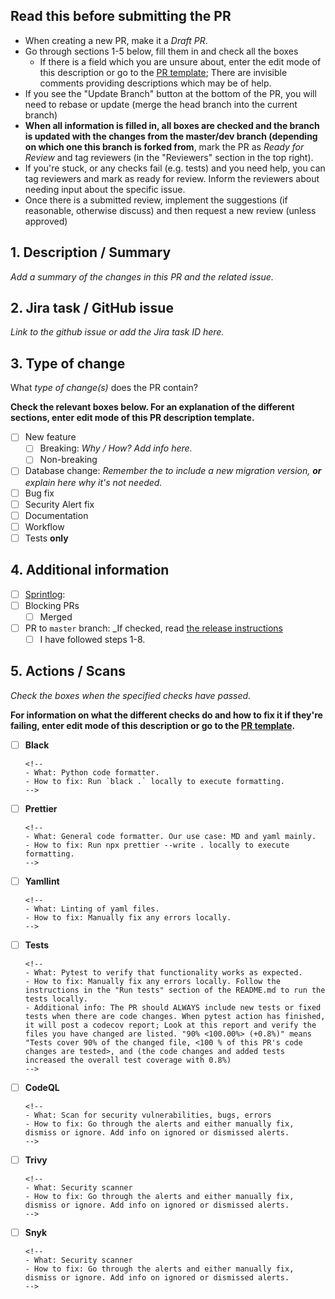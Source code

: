 ## Read this before submitting the PR

- When creating a new PR, make it a _Draft PR_.
- Go through sections 1-5 below, fill them in and check all the boxes
  - If there is a field which you are unsure about, enter the edit mode of this description or go to the [PR template](../.github/pull_request_template.md); There are invisible comments providing descriptions which may be of help.
- If you see the "Update Branch" button at the bottom of the PR, you will need to rebase or update (merge the head branch into the current branch)
- **When all information is filled in, all boxes are checked and the branch is updated with the changes from the master/dev branch (depending on which one this branch is forked from**, mark the PR as _Ready for Review_ and tag reviewers (in the "Reviewers" section in the top right).
- If you're stuck, or any checks fail (e.g. tests) and you need help, you can tag reviewers and mark as ready for review. Inform the reviewers about needing input about the specific issue.
- Once there is a submitted review, implement the suggestions (if reasonable, otherwise discuss) and then request a new review (unless approved)

## 1. Description / Summary

_Add a summary of the changes in this PR and the related issue._

## 2. Jira task / GitHub issue

_Link to the github issue or add the Jira task ID here._

## 3. Type of change

What _type of change(s)_ does the PR contain?

**Check the relevant boxes below. For an explanation of the different sections, enter edit mode of this PR description template.**

- [ ] New feature
  - [ ] Breaking: _Why / How? Add info here._ <!-- Should be checked if the changes in this PR will cause existing functionality to not work as expected. E.g. with the master branch of the `dds_cli` -->
  - [ ] Non-breaking <!-- Should be checked if the changes will not cause existing functionality to fail. "Non-breaking" is just an addition of a new feature. -->
- [ ] Database change: _Remember the to include a new migration version, **or** explain here why it's not needed._ <!-- Should be checked when you've changed something in `models.py`. For a guide on how to add the a new migration version, look at the "Database changes" section in the README.md. -->
- [ ] Bug fix <!-- Should be checked when a bug is fixed in existing functionality. If the bug fix also is a breaking change (see above), add info about that beside this check box. -->
- [ ] Security Alert fix <!-- Should be checked if the PR attempts to solve a security vulnerability, e.g. reported by the "Security" tab in the repo. -->
- [ ] Documentation <!-- Should be checked if the PR adds or updates documentation such as e.g. Technical Overview or a architecture decision (dds_web/doc/architecture/decisions.) -->
- [ ] Workflow <!-- Should be checked if the PR includes a change in e.g. the github actions files (dds_web/.github/*) or another type of workflow change. Anything that alters our or the codes workflow. -->
- [ ] Tests **only** <!-- Should only be checked if the PR only contains tests, none of the other types of changes listed above. -->

## 4. Additional information

- [ ] [Sprintlog](../SPRINTLOG.md): <!-- Add a row at the bottom of the SPRINTLOG.md file (not needed if PR contains only tests). Follow the format of previous rows. If the PR is the first in a new sprint, add a new sprint header row (follow the format of previous sprints). -->
- [ ] Blocking PRs <!-- Should be checked if there are blocking PRs or other tasks that need to be merged prior to this. Add link to PR or Jira card if this is the case. -->
  - [ ] Merged <!-- Should be checked if the "Blocking PRs" box was checked AND all blocking PRs have been merged / fixed. -->
- [ ] PR to `master` branch: \_If checked, read [the release instructions](../doc/procedures/new_release.md) <!-- Check this if the PR is made to the `master` branch. Only the `dev` branch should be doing this. -->
  - [ ] I have followed steps 1-8. <!-- Should be checked if the "PR to `master` branch" box is checked AND the specified steps in the release instructions have been followed. -->

## 5. Actions / Scans

_Check the boxes when the specified checks have passed._

**For information on what the different checks do and how to fix it if they're failing, enter edit mode of this description or go to the [PR template](../.github/pull_request_template.md).**

- [ ] **Black**

      <!--
      - What: Python code formatter.
      - How to fix: Run `black .` locally to execute formatting.
      -->

- [ ] **Prettier**

      <!--
      - What: General code formatter. Our use case: MD and yaml mainly. 
      - How to fix: Run npx prettier --write . locally to execute formatting.
      -->

- [ ] **Yamllint**

      <!--
      - What: Linting of yaml files.
      - How to fix: Manually fix any errors locally.
      -->

- [ ] **Tests**

      <!--
      - What: Pytest to verify that functionality works as expected.
      - How to fix: Manually fix any errors locally. Follow the instructions in the "Run tests" section of the README.md to run the tests locally.
      - Additional info: The PR should ALWAYS include new tests or fixed tests when there are code changes. When pytest action has finished, it will post a codecov report; Look at this report and verify the files you have changed are listed. "90% <100.00%> (+0.8%)" means "Tests cover 90% of the changed file, <100 % of this PR's code changes are tested>, and (the code changes and added tests increased the overall test coverage with 0.8%)
      -->

- [ ] **CodeQL**

      <!--
      - What: Scan for security vulnerabilities, bugs, errors
      - How to fix: Go through the alerts and either manually fix, dismiss or ignore. Add info on ignored or dismissed alerts.
      -->

- [ ] **Trivy**

      <!--
      - What: Security scanner
      - How to fix: Go through the alerts and either manually fix, dismiss or ignore. Add info on ignored or dismissed alerts.
      -->

- [ ] **Snyk**

      <!--
      - What: Security scanner
      - How to fix: Go through the alerts and either manually fix, dismiss or ignore. Add info on ignored or dismissed alerts.
      -->


